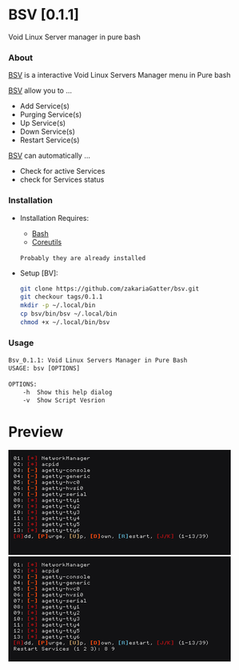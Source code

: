 # BSV [0.1.1]
Void Linux Server manager in pure bash

### About
[BSV] is a interactive Void Linux Servers Manager menu in Pure bash

[BSV] allow you to ...

* Add Service(s)
* Purging Service(s)
* Up Service(s)
* Down Service(s)
* Restart Service(s)

[BSV] can automatically ...

* Check for active Services
* check for Services status

### Installation

* Installation Requires:

    * [Bash](https://www.gnu.org/software/bash/bash.html)
    * [Coreutils](https://www.gnu.org/software/coreutils/)

    `Probably they are already installed`

* Setup [BV]:

    ```bash
    git clone https://github.com/zakariaGatter/bsv.git
    git checkour tags/0.1.1
	mkdir -p ~/.local/bin
	cp bsv/bin/bsv ~/.local/bin
	chmod +x ~/.local/bin/bsv
    ```

### Usage

```
Bsv_0.1.1: Void Linux Servers Manager in Pure Bash
USAGE: bsv [OPTIONS]

OPTIONS:
    -h  Show this help dialog
    -v  Show Script Vesrion
```

# Preview
![Simple](./preview/example.png)
![Choice](./preview/choice.png)


[BSV]:https://github.com/zakariagatter/bsv
